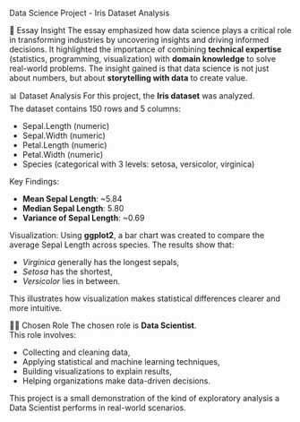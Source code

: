 Data Science Project - Iris Dataset Analysis

📌 Essay Insight
The essay emphasized how data science plays a critical role in transforming industries by uncovering insights and driving informed decisions. It highlighted the importance of combining **technical expertise** (statistics, programming, visualization) with **domain knowledge** to solve real-world problems. The insight gained is that data science is not just about numbers, but about **storytelling with data** to create value.

📊 Dataset Analysis
For this project, the **Iris dataset** was analyzed.  
The dataset contains 150 rows and 5 columns:
- Sepal.Length (numeric)
- Sepal.Width (numeric)
- Petal.Length (numeric)
- Petal.Width (numeric)
- Species (categorical with 3 levels: setosa, versicolor, virginica)

Key Findings:
- **Mean Sepal Length**: ~5.84  
- **Median Sepal Length**: 5.80  
- **Variance of Sepal Length**: ~0.69  

Visualization:
Using **ggplot2**, a bar chart was created to compare the average Sepal Length across species. The results show that:
- *Virginica* generally has the longest sepals,
- *Setosa* has the shortest,
- *Versicolor* lies in between.  

This illustrates how visualization makes statistical differences clearer and more intuitive.

👩‍💻 Chosen Role
The chosen role is **Data Scientist**.  
This role involves:
- Collecting and cleaning data,  
- Applying statistical and machine learning techniques,  
- Building visualizations to explain results,  
- Helping organizations make data-driven decisions.  

This project is a small demonstration of the kind of exploratory analysis a Data Scientist performs in real-world scenarios.
